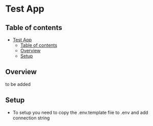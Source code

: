 # Test App

## Table of contents

- [Test App](#test-app)
  - [Table of contents](#table-of-contents)
  - [Overview](#overview)
  - [Setup](#setup)

## Overview

to be added

## Setup

- To setup you need to copy the .env.template fiie to .env and add connection string
